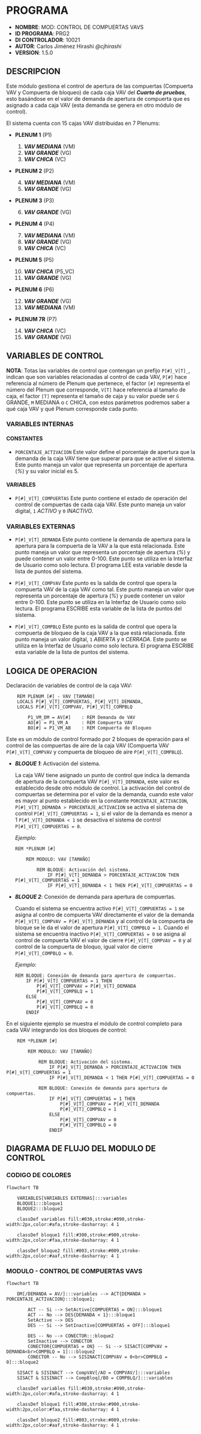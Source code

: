 # PROGRAMA
* **NOMBRE**: MOD: CONTROL DE COMPUERTAS VAVS
* **ID PROGRAMA**: PRG2
* **DI CONTROLADOR**: 10021
* **AUTOR**: Carlos Jiménez Hirashi *@cjhirashi*
* **VERSION**: 1.5.0

## DESCRIPCION

Este módulo gestiona el control de apertura de las compuertas (Compuerta VAV y Compuerta de bloqueo) de cada caja VAV del ***Cuarto de pruebas***, esto basándose en el valor de demanda de apertura de compuerta que es asignado a cada caja VAV (esta demanda se genera en otro módulo de control). 

El sistema cuenta con 15 cajas VAV distribuidas en 7 Plenums:

* **PLENUM 1** (P1)

    1. ***VAV MEDIANA*** (VM)
    2. ***VAV GRANDE*** (VG)
    3. ***VAV CHICA*** (VC)

* **PLENUM 2** (P2)

    4. ***VAV MEDIANA*** (VM)
    5. ***VAV GRANDE*** (VG)

* **PLENUM 3** (P3)

    6. ***VAV GRANDE*** (VG)

* **PLENUM 4** (P4)

    7. ***VAV MEDIANA*** (VM)
    8. ***VAV GRANDE*** (VG)
    9. ***VAV CHICA*** (VC)

* **PLENUM 5** (P5)

    10. ***VAV CHICA*** (P5_VC)
    11. ***VAV GRANDE*** (VG)

* **PLENUM 6** (P6)

    12. ***VAV GRANDE*** (VG)
    13. ***VAV MEDIANA*** (VM)

* **PLENUM 7R** (P7)

    14. ***VAV CHICA*** (VC)
    15. ***VAV GRANDE*** (VG)

## VARIABLES DE CONTROL

**NOTA**: Totas las variables de control que contengan un prefijo `P[#]_V[T]_`, indican que son variables relacionadas al control de cada VAV, `P[#]` hace referencia al número de Plenum que pertenece, el factor `[#]` representa el número del Plenum que corresponde, `V[T]` hace referencia al tamaño de caja, el factor `[T]` representa el tamaño de caja y su valor puede ser `G` GRANDE, `M` MEDIANA o `C` CHICA, con estos parámetros podremos saber a qué caja VAV y qué Plenum corresponde cada punto.

### VARIABLES INTERNAS

#### CONSTANTES

* `PORCENTAJE_ACTIVACION` Este valor define el porcentaje de apertura que la demanda de la caja VAV tiene que superar para que se active el sistema. Este punto maneja un valor que representa un porcentaje de apertura (*%*) y su valor inicial es 5.

#### VARIABLES

* `P[#]_V[T]_COMPUERTAS` Este punto contiene el estado de operación del control de compuertas de cada caja VAV. Este punto maneja un valor digital, `1` *ACTIVO* y `0` *INACTIVO*.

### VARIABLES EXTERNAS

* `P[#]_V[T]_DEMANDA` Este punto contiene la demanda de apertura para la apertura para la compuerta de la VAV a la que está relacionada. Este punto maneja un valor que representa un porcentaje de apertura (*%*) y puede contener un valor entre 0-100. Este punto se utiliza en la Interfaz de Usuario como solo lectura. El programa LEE esta variable desde la lista de puntos del sistema.

* `P[#]_V[T]_COMPVAV` Este punto es la salida de control que opera la compuerta VAV de la caja VAV como tal. Este punto maneja un valor que representa un porcentaje de apertura (*%*) y puede contener un valor entre 0-100. Este punto se utiliza en la Interfaz de Usuario como solo lectura. El programa ESCRIBE esta variable de la lista de puntos del sistema.

* `P[#]_V[T]_COMPBLQ` Este punto es la salida de control que opera la compuerta de bloqueo de la caja VAV a la que está relacionada. Este punto maneja un valor digital, `1` *ABIERTA* y `0` *CERRADA*. Este punto se utiliza en la Interfaz de Usuario como solo lectura. El programa ESCRIBE esta variable de la lista de puntos del sistema.

## LOGICA DE OPERACION

Declaración de variables de control de la caja VAV:

```basic
    REM PLENUM [#] - VAV [TAMAÑO]
    LOCALS P[#]_V[T]_COMPUERTAS, P[#]_V[T]_DEMANDA, 
    LOCALS P[#]_V[T]_COMPVAV, P[#]_V[T]_COMPBLQ

		P1_VM_DM = AV[#]	: REM Demanda de VAV
		AO[#] = P1_VM_A		: REM Compuerta VAV
		BO[#] = P1_VM_AB	: REM Compuerta de Bloqueo
```

Este es un módulo de control formado por 2 bloques de operación para el control de las compuertas de aire de la caja VAV (Compuerta VAV `P[#]_V[T]_COMPVAV` y compuerta de bloqueo de aire `P[#]_V[T]_COMPBLQ`).

* ***BLOQUE 1***: Activación del sistema.

    La caja VAV tiene asignado un punto de control que indica la demanda de apertura de la compuerta VAV `P[#]_V[T]_DEMANDA`, este valor es establecido desde otro módulo de control. La activación del control de compuertas se determina por el valor de la demanda, cuando este valor es mayor al punto establecido en la constante `PORCENTAJE_ACTIVACION`, `P[#]_V[T]_DEMANDA > PORCENTAJE_ACTIVACION` se activa el sistema de control `P[#]_V[T]_COMPUERTAS = 1`, si el valor de la demanda es menor a 1 `P[#]_V[T]_DEMANDA < 1` se desactiva el sistema de control `P[#]_V[T]_COMPUERTAS = 0`.

    *Ejemplo*:

    ```basic
    REM *PLENUM [#]

        REM MODULO: VAV [TAMAÑO] 

            REM BLOQUE: Activación del sistema.
                IF P[#]_V[T]_DEMANDA > PORCENTAJE_ACTIVACION THEN P[#]_V[T]_COMPUERTAS = 1
                IF P[#]_V[T]_DEMANDA < 1 THEN P[#]_V[T]_COMPUERTAS = 0
    ```

* ***BLOQUE 2***: Conexión de demanda para apertura de compuertas.

    Cuando el sistema se encuentra activo `P[#]_V[T]_COMPUERTAS = 1` se asigna al contro de compuerta VAV directamente el valor de la demanda `P[#]_V[T]_COMPVAV = P[#]_V[T]_DEMANDA` y al control de la compuerta de bloque se le da el valor de apertura `P[#]_V[T]_COMPBLQ = 1`. Cuando el sistema se encuentra inactivo `P[#]_V[T]_COMPUERTAS = 0` se asigna al control de compuerta VAV el valor de cierre `P[#]_V[T]_COMPVAV = 0` y al control de la compuerta de bloquo, igual valor de cierre `P[#]_V[T]_COMPBLQ = 0`.

    *Ejemplo*:

    ```basic
    REM BLOQUE: Conexión de demanda para apertura de compuertas.
        IF P[#]_V[T]_COMPUERTAS = 1 THEN 
            P[#]_V[T]_COMPVAV = P[#]_V[T]_DEMANDA
            P[#]_V[T]_COMPBLQ = 1 
        ELSE 
            P[#]_V[T]_COMPVAV = 0
            P[#]_V[T]_COMPBLQ = 0
        ENDIF
    ```

En el siguiente ejemplo se muestra el módulo de control completo para cada VAV integrando los dos bloques de control:

```basic
    REM *PLENUM [#]

        REM MODULO: VAV [TAMAÑO] 

            REM BLOQUE: Activación del sistema.
                IF P[#]_V[T]_DEMANDA > PORCENTAJE_ACTIVACION THEN P[#]_V[T]_COMPUERTAS = 1
                IF P[#]_V[T]_DEMANDA < 1 THEN P[#]_V[T]_COMPUERTAS = 0

            REM BLOQUE: Conexión de demanda para apertura de compuertas.
                IF P[#]_V[T]_COMPUERTAS = 1 THEN 
                    P[#]_V[T]_COMPVAV = P[#]_V[T]_DEMANDA
                    P[#]_V[T]_COMPBLQ = 1 
                ELSE 
                    P[#]_V[T]_COMPVAV = 0
                    P[#]_V[T]_COMPBLQ = 0
                ENDIF
```


## DIAGRAMA DE FLUJO DEL MODULO DE CONTROL

### CODIGO DE COLORES
```mermaid
flowchart TB

    VARIABLES[VARIABLES EXTERNAS]:::variables
    BLOQUE1:::bloque1
    BLOQUE2:::bloque2

    classDef variables fill:#030,stroke:#090,stroke-width:2px,color:#afa,stroke-dasharray: 4 1

    classDef bloque1 fill:#300,stroke:#900,stroke-width:2px,color:#faa,stroke-dasharray: 4 1

    classDef bloque2 fill:#003,stroke:#009,stroke-width:2px,color:#aaf,stroke-dasharray: 4 1

```

### MODULO - CONTROL DE COMPUERTAS VAVS
```mermaid
flowchart TB

    DM[/DEMANDA = AV/]:::variables --> ACT{DEMANDA > PORCENTAJE_ACTIVACION}:::bloque1;

        ACT -- Si --> SetActive[COMPUERTAS = ON]:::bloque1 
        ACT -- No --> DES{DEMANDA < 1}:::bloque1
        SetActive --> DES
        DES -- Si --> SetInactive[COMPUERTAS = OFF]:::bloque1
    
        DES -- No --> CONECTOR:::bloque2
        SetInactive --> CONECTOR
        CONECTOR{COMPUERTAS = ON} -- Si --> SISACT[COMPVAV = DEMANDA<br>COMPBLQ = 1]:::bloque2
        CONECTOR -- No --> SISINACT[COMPVAV = 0<br>COMPBLQ = 0]:::bloque2

    SISACT & SISINACT --> CompVAV[/AO = COMPVAV/]:::variables
    SISACT & SISINACT --> CompBloq[/BO = COMPBLQ/]:::variables

    classDef variables fill:#030,stroke:#090,stroke-width:2px,color:#afa,stroke-dasharray: 4 1

    classDef bloque1 fill:#300,stroke:#900,stroke-width:2px,color:#faa,stroke-dasharray: 4 1

    classDef bloque2 fill:#003,stroke:#009,stroke-width:2px,color:#aaf,stroke-dasharray: 4 1
```


